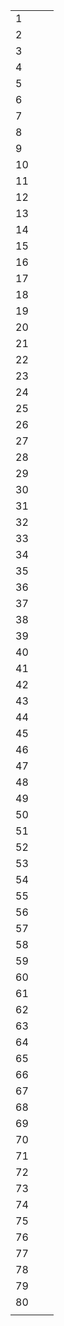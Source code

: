 |      |      |      |
| ---- | ---- | ---- |
| 1    |      |      |
| 2    |      |      |
| 3    |      |      |
| 4    |      |      |
| 5    |      |      |
| 6    |      |      |
| 7    |      |      |
| 8    |      |      |
| 9    |      |      |
| 10   |      |      |
| 11   |      |      |
| 12   |      |      |
| 13   |      |      |
| 14   |      |      |
| 15   |      |      |
| 16   |      |      |
| 17   |      |      |
| 18   |      |      |
| 19   |      |      |
| 20   |      |      |
| 21   |      |      |
| 22   |      |      |
| 23   |      |      |
| 24   |      |      |
| 25   |      |      |
| 26   |      |      |
| 27   |      |      |
| 28   |      |      |
| 29   |      |      |
| 30   |      |      |
| 31   |      |      |
| 32   |      |      |
| 33   |      |      |
| 34   |      |      |
| 35   |      |      |
| 36   |      |      |
| 37   |      |      |
| 38   |      |      |
| 39   |      |      |
| 40   |      |      |
| 41   |      |      |
| 42   |      |      |
| 43   |      |      |
| 44   |      |      |
| 45   |      |      |
| 46   |      |      |
| 47   |      |      |
| 48   |      |      |
| 49   |      |      |
| 50   |      |      |
| 51   |      |      |
| 52   |      |      |
| 53   |      |      |
| 54   |      |      |
| 55   |      |      |
| 56   |      |      |
| 57   |      |      |
| 58   |      |      |
| 59   |      |      |
| 60   |      |      |
| 61   |      |      |
| 62   |      |      |
| 63   |      |      |
| 64   |      |      |
| 65   |      |      |
| 66   |      |      |
| 67   |      |      |
| 68   |      |      |
| 69   |      |      |
| 70   |      |      |
| 71   |      |      |
| 72   |      |      |
| 73   |      |      |
| 74   |      |      |
| 75   |      |      |
| 76   |      |      |
| 77   |      |      |
| 78   |      |      |
| 79   |      |      |
| 80   |      |      |
|      |      |      |

